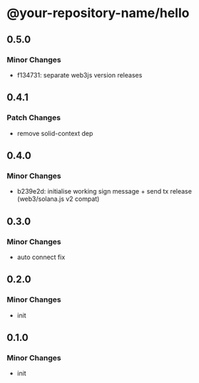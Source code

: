# @your-repository-name/hello

## 0.5.0

### Minor Changes

- f134731: separate web3js version releases

## 0.4.1

### Patch Changes

- remove solid-context dep

## 0.4.0

### Minor Changes

- b239e2d: initialise working sign message + send tx release (web3/solana.js v2 compat)

## 0.3.0

### Minor Changes

- auto connect fix

## 0.2.0

### Minor Changes

- init

## 0.1.0

### Minor Changes

- init
